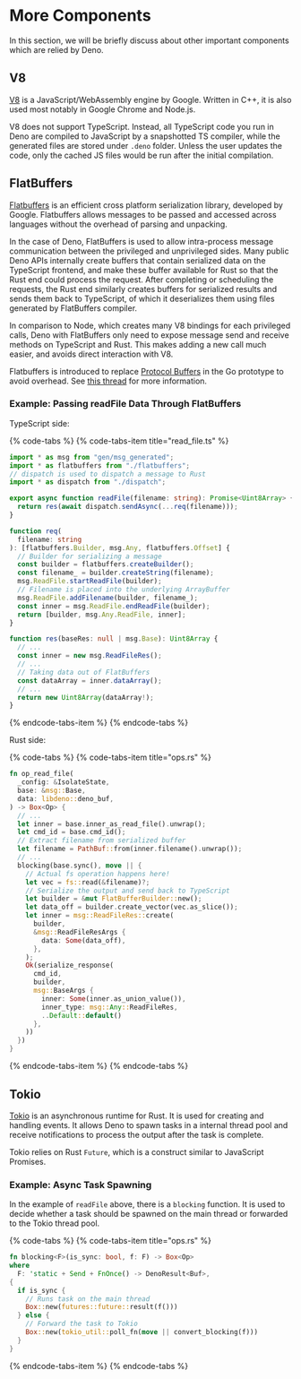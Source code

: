 # More Components

In this section, we will be briefly discuss about other important components which are relied by Deno.

## V8

[V8](https://v8.dev/) is a JavaScript/WebAssembly engine by Google. Written in C++, it is also used most notably in Google Chrome and Node.js.

V8 does not support TypeScript. Instead, all TypeScript code you run in Deno are compiled to JavaScript by a snapshotted TS compiler, while the generated files are stored under `.deno` folder. Unless the user updates the code, only the cached JS files would be run after the initial compilation.

## FlatBuffers

[Flatbuffers](https://google.github.io/flatbuffers/) is an efficient cross platform serialization library, developed by Google. Flatbuffers allows messages to be passed and accessed across languages without the overhead of parsing and unpacking.

In the case of Deno, FlatBuffers is used to allow intra-process message communication between the privileged and unprivileged sides. Many public Deno APIs internally create buffers that contain serialized data on the TypeScript frontend, and make these buffer available for Rust so that the Rust end could process the request. After completing or scheduling the requests, the Rust end similarly creates buffers for serialized results and sends them back to TypeScript, of which it deserializes them using files generated by FlatBuffers compiler.

In comparison to Node, which creates many V8 bindings for each privileged calls, Deno with FlatBuffers only need to expose message send and receive methods on TypeScript and Rust. This makes adding a new call much easier, and avoids direct interaction with V8.

Flatbuffers is introduced to replace [Protocol Buffers](https://developers.google.com/protocol-buffers/) in the Go prototype to avoid overhead. See [this thread](https://github.com/denoland/deno/issues/269) for more information.

### Example: Passing readFile Data Through FlatBuffers

TypeScript side:

{% code-tabs %}
{% code-tabs-item title="read\_file.ts" %}
```typescript
import * as msg from "gen/msg_generated";
import * as flatbuffers from "./flatbuffers";
// dispatch is used to dispatch a message to Rust
import * as dispatch from "./dispatch";

export async function readFile(filename: string): Promise<Uint8Array> {
  return res(await dispatch.sendAsync(...req(filename)));
}

function req(
  filename: string
): [flatbuffers.Builder, msg.Any, flatbuffers.Offset] {
  // Builder for serializing a message
  const builder = flatbuffers.createBuilder();
  const filename_ = builder.createString(filename);
  msg.ReadFile.startReadFile(builder);
  // Filename is placed into the underlying ArrayBuffer
  msg.ReadFile.addFilename(builder, filename_);
  const inner = msg.ReadFile.endReadFile(builder);
  return [builder, msg.Any.ReadFile, inner];
}

function res(baseRes: null | msg.Base): Uint8Array {
  // ...
  const inner = new msg.ReadFileRes();
  // ...
  // Taking data out of FlatBuffers
  const dataArray = inner.dataArray();
  // ...
  return new Uint8Array(dataArray!);
}
```
{% endcode-tabs-item %}
{% endcode-tabs %}

Rust side:

{% code-tabs %}
{% code-tabs-item title="ops.rs" %}
```rust
fn op_read_file(
  _config: &IsolateState,
  base: &msg::Base,
  data: libdeno::deno_buf,
) -> Box<Op> {
  // ...
  let inner = base.inner_as_read_file().unwrap();
  let cmd_id = base.cmd_id();
  // Extract filename from serialized buffer
  let filename = PathBuf::from(inner.filename().unwrap());
  // ...
  blocking(base.sync(), move || {
    // Actual fs operation happens here!
    let vec = fs::read(&filename)?;
    // Serialize the output and send back to TypeScript
    let builder = &mut FlatBufferBuilder::new();
    let data_off = builder.create_vector(vec.as_slice());
    let inner = msg::ReadFileRes::create(
      builder,
      &msg::ReadFileResArgs {
        data: Some(data_off),
      },
    );
    Ok(serialize_response(
      cmd_id,
      builder,
      msg::BaseArgs {
        inner: Some(inner.as_union_value()),
        inner_type: msg::Any::ReadFileRes,
        ..Default::default()
      },
    ))
  })
}
```
{% endcode-tabs-item %}
{% endcode-tabs %}

## Tokio

[Tokio](https://tokio.rs/) is an asynchronous runtime for Rust. It is used for creating and handling events. It allows Deno to spawn tasks in a internal thread pool and receive notifications to process the output after the task is complete.

Tokio relies on Rust `Future`, which is a construct similar to JavaScript Promises.

### Example: Async Task Spawning

In the example of `readFile` above, there is a `blocking` function. It is used to decide whether a task should be spawned on the main thread or forwarded to the Tokio thread pool.

{% code-tabs %}
{% code-tabs-item title="ops.rs" %}
```rust
fn blocking<F>(is_sync: bool, f: F) -> Box<Op>
where
  F: 'static + Send + FnOnce() -> DenoResult<Buf>,
{
  if is_sync {
    // Runs task on the main thread
    Box::new(futures::future::result(f()))
  } else {
    // Forward the task to Tokio
    Box::new(tokio_util::poll_fn(move || convert_blocking(f)))
  }
}
```
{% endcode-tabs-item %}
{% endcode-tabs %}



